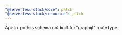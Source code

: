 ```yaml
---
"@serverless-stack/core": patch
"@serverless-stack/resources": patch
---
```


Api: fix pothos schema not built for "graphql" route type
